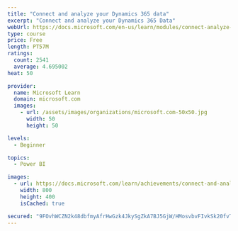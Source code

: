 ```yaml
---
title: "Connect and analyze your Dynamics 365 data​"
excerpt: "Connect and analyze your Dynamics 365 Data​"
webUrl: https://docs.microsoft.com/en-us/learn/modules/connect-analyze-dynamics-365-data/
type: course
price: Free
length: PT57M
ratings:
  count: 2541
  average: 4.695002
heat: 50

provider:
  name: Microsoft Learn
  domain: microsoft.com
  images:
    - url: /assets/images/organizations/microsoft.com-50x50.jpg
      width: 50
      height: 50

levels:
  - Beginner

topics:
  - Power BI

images:
  - url: https://docs.microsoft.com/learn/achievements/connect-and-analyze-your-microsoft-dynamics-365-data-social.png
    width: 800
    height: 400
    isCached: true

secured: "9FOvhWCZN2k48dbfmyAfrHwGzk4JkySgZkA7BJ5GjW/HMosvbvFIvkSk20fvTqS78kD4C0DSjxZvbxn1mpw27nhZK1vgHXSIpLCY9SHVQM/uMyg9Oy5gXFMmjq6Uqpm4ns9R1r4mfaJ3cQ+ByFEXSH8OPIoE4PlMnEKNpjoB58T76RpYMAve44lKdRdWbh0qhsfbt59ZHVtiDGKJPg52GknnN8JMDUSPgPmV6DoJHihsKrY2DWTvTWSBMU8l51mczw4FeegEXdXCPxV4K8+0oTzrasdzmjBreF2Rqyb2TwxuwNomO0qxFv7q+r8NHT+5ueqTpdJ99Cj/SgFhBxSc6suWyST7BIS7xqCLwYvzFwxP143HkB69lTZi81kQ59EDvFISS0aJxV+F3Te5L00W3edhnyev+299HtSQO0rjVew=;xW14guwcT/esm2MiMVhOew=="
---
```


